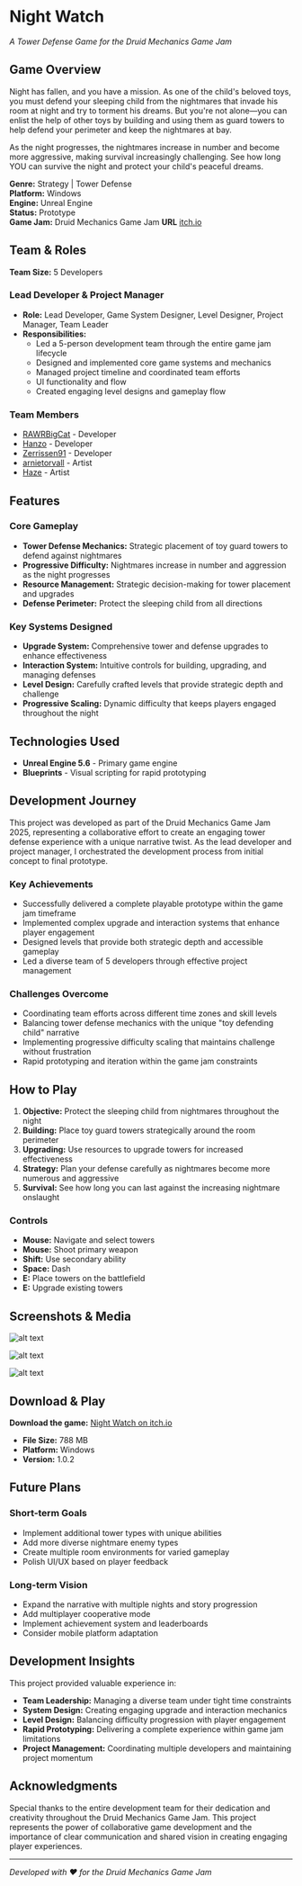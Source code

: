 # Night Watch

*A Tower Defense Game for the Druid Mechanics Game Jam*

## Game Overview

Night has fallen, and you have a mission. As one of the child's beloved toys, you must defend your sleeping child from the nightmares that invade his room at night and try to torment his dreams. But you're not alone—you can enlist the help of other toys by building and using them as guard towers to help defend your perimeter and keep the nightmares at bay.

As the night progresses, the nightmares increase in number and become more aggressive, making survival increasingly challenging. See how long YOU can survive the night and protect your child's peaceful dreams.

**Genre:** Strategy | Tower Defense  
**Platform:** Windows  
**Engine:** Unreal Engine  
**Status:** Prototype  
**Game Jam:** Druid Mechanics Game Jam
**URL** [itch.io](https://rawrbigcat.itch.io/night-watch)

## Team & Roles

**Team Size:** 5 Developers

### Lead Developer & Project Manager
- **Role:** Lead Developer, Game System Designer, Level Designer, Project Manager, Team Leader
- **Responsibilities:** 
  - Led a 5-person development team through the entire game jam lifecycle
  - Designed and implemented core game systems and mechanics
  - Managed project timeline and coordinated team efforts
  - UI functionality and flow
  - Created engaging level designs and gameplay flow

### Team Members
- [RAWRBigCat](https://rawrbigcat.itch.io) - Developer
- [Hanzo](https://hanzo-hatachi.itch.io) - Developer  
- [Zerrissen91](https://zerrissen91.itch.io) - Developer
- [arnietorvall](https://arnietorvall.itch.io) - Artist
- [Haze](https://khazeh.itch.io) - Artist

## Features

### Core Gameplay
- **Tower Defense Mechanics:** Strategic placement of toy guard towers to defend against nightmares
- **Progressive Difficulty:** Nightmares increase in number and aggression as the night progresses
- **Resource Management:** Strategic decision-making for tower placement and upgrades
- **Defense Perimeter:** Protect the sleeping child from all directions

### Key Systems Designed
- **Upgrade System:** Comprehensive tower and defense upgrades to enhance effectiveness
- **Interaction System:** Intuitive controls for building, upgrading, and managing defenses
- **Level Design:** Carefully crafted levels that provide strategic depth and challenge
- **Progressive Scaling:** Dynamic difficulty that keeps players engaged throughout the night

## Technologies Used

- **Unreal Engine 5.6** - Primary game engine
- **Blueprints** - Visual scripting for rapid prototyping

## Development Journey

This project was developed as part of the Druid Mechanics Game Jam 2025, representing a collaborative effort to create an engaging tower defense experience with a unique narrative twist. As the lead developer and project manager, I orchestrated the development process from initial concept to final prototype.

### Key Achievements
- Successfully delivered a complete playable prototype within the game jam timeframe
- Implemented complex upgrade and interaction systems that enhance player engagement
- Designed levels that provide both strategic depth and accessible gameplay
- Led a diverse team of 5 developers through effective project management

### Challenges Overcome
- Coordinating team efforts across different time zones and skill levels
- Balancing tower defense mechanics with the unique "toy defending child" narrative
- Implementing progressive difficulty scaling that maintains challenge without frustration
- Rapid prototyping and iteration within the game jam constraints

## How to Play

1. **Objective:** Protect the sleeping child from nightmares throughout the night
2. **Building:** Place toy guard towers strategically around the room perimeter
3. **Upgrading:** Use resources to upgrade towers for increased effectiveness
4. **Strategy:** Plan your defense carefully as nightmares become more numerous and aggressive
5. **Survival:** See how long you can last against the increasing nightmare onslaught

### Controls
- **Mouse:** Navigate and select towers
- **Mouse:** Shoot primary weapon
- **Shift:** Use secondary ability
- **Space:** Dash
- **E:** Place towers on the battlefield
- **E:** Upgrade existing towers

## Screenshots & Media
![alt text](Assets/Img/GYWojn.png)

![alt text](Assets/Img/m1efp2.png)

![alt text](Assets/Img/Q1jzt0.png)
## Download & Play

**Download the game:** [Night Watch on itch.io](https://rawrbigcat.itch.io/night-watch)

- **File Size:** 788 MB
- **Platform:** Windows
- **Version:** 1.0.2

## Future Plans

### Short-term Goals
- Implement additional tower types with unique abilities
- Add more diverse nightmare enemy types
- Create multiple room environments for varied gameplay
- Polish UI/UX based on player feedback

### Long-term Vision
- Expand the narrative with multiple nights and story progression
- Add multiplayer cooperative mode
- Implement achievement system and leaderboards
- Consider mobile platform adaptation

## Development Insights

This project provided valuable experience in:
- **Team Leadership:** Managing a diverse team under tight time constraints
- **System Design:** Creating engaging upgrade and interaction mechanics
- **Level Design:** Balancing difficulty progression with player engagement
- **Rapid Prototyping:** Delivering a complete experience within game jam limitations
- **Project Management:** Coordinating multiple developers and maintaining project momentum

## Acknowledgments

Special thanks to the entire development team for their dedication and creativity throughout the Druid Mechanics Game Jam. This project represents the power of collaborative game development and the importance of clear communication and shared vision in creating engaging player experiences.

---

*Developed with ❤️ for the Druid Mechanics Game Jam*
